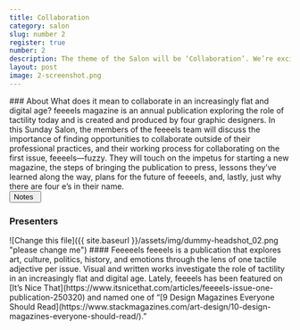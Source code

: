 ```yaml
---
title: Collaboration
category: salon
slug: number 2
register: true
number: 2
description: The theme of the Salon will be ‘Collaboration’. We’re excited to welcome the team from feeeels magazine (Sarah Mohammadi, Drew Litowitz, Angela Lorenzo, and Lauren Traugott-Campbell), who will be discussing their collaborative process in making their first issue, “feeeels—fuzzy”.
layout: post
image: 2-screenshot.png
---
```

<section class="intro-material" markdown="1">
<div class="intro-text" markdown="1">
### About
What does it mean to collaborate in an increasingly flat and digital age? feeeels magazine is an annual publication exploring the role of tactility today and is created and produced by four graphic designers. In this Sunday Salon, the members of the feeeels team will discuss the importance of finding opportunities to collaborate outside of their professional practices, and their working process for collaborating on the first issue, feeeels—fuzzy. They will touch on the impetus for starting a new magazine, the steps of bringing the publication to press, lessons they’ve learned along the way, plans for the future of feeeels, and, lastly, just why there are four e’s in their name.
</div>
<div class="intro-button">
<a href="https://docs.google.com/document/d/1Oeqv7MJ3fKVWAR_i3MBKnmHU3AL1bas8-x-IOjKdzDU/edit?usp=sharing"><button>Notes&ensp;<i class="fas fa-long-arrow-alt-down"></i></button></a>
</div>
</section>

### Presenters
<section class="presenter-container-single" markdown="1">
<article markdown="1">
![Change this file]({{ site.baseurl }}/assets/img/dummy-headshot_02.png "please change me")
#### Feeeeels
feeeels is a publication that explores art, culture, politics, history, and emotions through the lens of one tactile adjective per issue. Visual and written works investigate the role of tactility in an increasingly flat and digital age. Lately, feeeels has been featured on [It’s Nice That](https://www.itsnicethat.com/articles/feeeels-issue-one-publication-250320) and named one of “[9 Design Magazines Everyone Should Read](https://www.stackmagazines.com/art-design/10-design-magazines-everyone-should-read/).”
</article>
</section>
